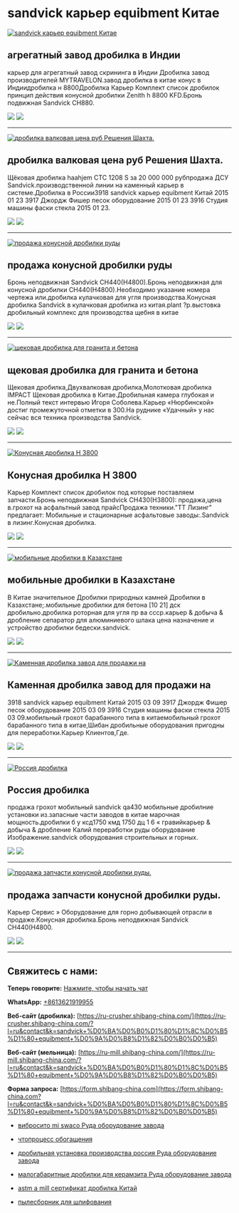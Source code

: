 # sandvick карьер equibment Китае

<a href="https://swt.shibang-china.com/?l=ru&img&k=sandvick+%D0%BA%D0%B0%D1%80%D1%8C%D0%B5%D1%80+equibment+%D0%9A%D0%B8%D1%82%D0%B0%D0%B5" target="_blank">![sandvick карьер equibment Китае](http://static.shibang-china.com/all-800x300/61.jpg)</a>

## агрегатный завод дробилка в Индии
карьер для агрегатный завод скрининга в Индии Дробилка завод производителей MYTRAVELON.завод дробилка в китае конус в Индиидробилка н 8800Дробилка Карьер Комплект список дробилок принцип действия конусной дробилки Zenith h 8800 KFD.Бронь подвижная Sandvick CH880.


<a href="https://whatsapp.shibangsoft.com/WhatsApp.php" target="_blank" title="WhatsApp">![](http://static.shibang-china.com/icon/whatsapp.png)</a> <a href="https://swt.shibang-china.com/?l=ru&icon&k=sandvick+%D0%BA%D0%B0%D1%80%D1%8C%D0%B5%D1%80+equibment+%D0%9A%D0%B8%D1%82%D0%B0%D0%B5" target="_blank">![](http://static.shibang-china.com/icon/chat-ru.png)</a>

---

<a href="https://swt.shibang-china.com/?l=ru&img&k=sandvick+%D0%BA%D0%B0%D1%80%D1%8C%D0%B5%D1%80+equibment+%D0%9A%D0%B8%D1%82%D0%B0%D0%B5" target="_blank">![дробилка валковая цена руб Решения Шахта.](http://static.shibang-china.com/all-800x300/1385.jpg)</a>

## дробилка валковая цена руб Решения Шахта.
Щёковая дробилка haahjem CTC 1208 S за 20 000 000 рубпродажа ДСУ Sandvick.производственной линии на каменный карьер в системе.Дробилка в России3918 sandvick карьер equibment Китай 2015 01 23 3917 Джордж Фишер песок оборудование 2015 01 23 3916 Студия машины фаски стекла 2015 01 23.


<a href="https://whatsapp.shibangsoft.com/WhatsApp.php" target="_blank" title="WhatsApp">![](http://static.shibang-china.com/icon/whatsapp.png)</a> <a href="https://swt.shibang-china.com/?l=ru&icon&k=sandvick+%D0%BA%D0%B0%D1%80%D1%8C%D0%B5%D1%80+equibment+%D0%9A%D0%B8%D1%82%D0%B0%D0%B5" target="_blank">![](http://static.shibang-china.com/icon/chat-ru.png)</a>

---

<a href="https://swt.shibang-china.com/?l=ru&img&k=sandvick+%D0%BA%D0%B0%D1%80%D1%8C%D0%B5%D1%80+equibment+%D0%9A%D0%B8%D1%82%D0%B0%D0%B5" target="_blank">![продажа конусной дробилки руды](http://static.shibang-china.com/all-800x300/1489.jpg)</a>

## продажа конусной дробилки руды
Бронь неподвижная Sandvick CH440(H4800).Бронь неподвижная для конусной дробилки CH440(H4800).Необходимо указание номера чертежа или.дробилка кулачковая для угля производства.Конусная дробилка Sandvick в кулачковая дробилка из китая.plant ?p.выстовка дробильный комплекс для производства щебня в китае


<a href="https://whatsapp.shibangsoft.com/WhatsApp.php" target="_blank" title="WhatsApp">![](http://static.shibang-china.com/icon/whatsapp.png)</a> <a href="https://swt.shibang-china.com/?l=ru&icon&k=sandvick+%D0%BA%D0%B0%D1%80%D1%8C%D0%B5%D1%80+equibment+%D0%9A%D0%B8%D1%82%D0%B0%D0%B5" target="_blank">![](http://static.shibang-china.com/icon/chat-ru.png)</a>

---

<a href="https://swt.shibang-china.com/?l=ru&img&k=sandvick+%D0%BA%D0%B0%D1%80%D1%8C%D0%B5%D1%80+equibment+%D0%9A%D0%B8%D1%82%D0%B0%D0%B5" target="_blank">![щековая дробилка для гранита и бетона](http://static.shibang-china.com/all-800x300/83.jpg)</a>

## щековая дробилка для гранита и бетона
Щековая дробилка,Двухвалковая дробилка,Молотковая дробилка IMPACT Щековая дробилка в Китае.Дробильная камера глубокая и не.Полный текст интервью Игоря Соболева.Карьер «Нюрбинской» достиг промежуточной отметки в 300.На руднике «Удачный» у нас сейчас вся техника производства Sandvick.


<a href="https://whatsapp.shibangsoft.com/WhatsApp.php" target="_blank" title="WhatsApp">![](http://static.shibang-china.com/icon/whatsapp.png)</a> <a href="https://swt.shibang-china.com/?l=ru&icon&k=sandvick+%D0%BA%D0%B0%D1%80%D1%8C%D0%B5%D1%80+equibment+%D0%9A%D0%B8%D1%82%D0%B0%D0%B5" target="_blank">![](http://static.shibang-china.com/icon/chat-ru.png)</a>

---

<a href="https://swt.shibang-china.com/?l=ru&img&k=sandvick+%D0%BA%D0%B0%D1%80%D1%8C%D0%B5%D1%80+equibment+%D0%9A%D0%B8%D1%82%D0%B0%D0%B5" target="_blank">![Конусная дробилка Н 3800](http://static.shibang-china.com/all-800x300/755.jpg)</a>

## Конусная дробилка Н 3800
Карьер Комплект список дробилок под которые поставляем запчасти.Бронь неподвижная Sandvick CH430(H3800): продажа,цена в.грохот на асфальтный завод прайсПродажа техники."ТТ Лизинг" предлагает: Мобильные и стационарные асфальтовые заводы:.Sandvick в лизинг.Конусная дробилка.


<a href="https://whatsapp.shibangsoft.com/WhatsApp.php" target="_blank" title="WhatsApp">![](http://static.shibang-china.com/icon/whatsapp.png)</a> <a href="https://swt.shibang-china.com/?l=ru&icon&k=sandvick+%D0%BA%D0%B0%D1%80%D1%8C%D0%B5%D1%80+equibment+%D0%9A%D0%B8%D1%82%D0%B0%D0%B5" target="_blank">![](http://static.shibang-china.com/icon/chat-ru.png)</a>

---

<a href="https://swt.shibang-china.com/?l=ru&img&k=sandvick+%D0%BA%D0%B0%D1%80%D1%8C%D0%B5%D1%80+equibment+%D0%9A%D0%B8%D1%82%D0%B0%D0%B5" target="_blank">![мобильные дробилки в Казахстане](http://static.shibang-china.com/all-800x300/1197.jpg)</a>

## мобильные дробилки в Казахстане
В Китае значительное Дробилки природных камней Дробилки в Казахстане;.мобильные дробилки для бетона [10 21] дск дробильно.дробилка роторная для угля пр ва ссср.карьер & добыча & дробление сепаратор для алюминиевого шлака цена назначение и устройство дробилки бедески.sandvick.


<a href="https://whatsapp.shibangsoft.com/WhatsApp.php" target="_blank" title="WhatsApp">![](http://static.shibang-china.com/icon/whatsapp.png)</a> <a href="https://swt.shibang-china.com/?l=ru&icon&k=sandvick+%D0%BA%D0%B0%D1%80%D1%8C%D0%B5%D1%80+equibment+%D0%9A%D0%B8%D1%82%D0%B0%D0%B5" target="_blank">![](http://static.shibang-china.com/icon/chat-ru.png)</a>

---

<a href="https://swt.shibang-china.com/?l=ru&img&k=sandvick+%D0%BA%D0%B0%D1%80%D1%8C%D0%B5%D1%80+equibment+%D0%9A%D0%B8%D1%82%D0%B0%D0%B5" target="_blank">![Каменная дробилка завод для продажи на](http://static.shibang-china.com/all-800x300/125.jpg)</a>

## Каменная дробилка завод для продажи на
3918 sandvick карьер equibment Китай 2015 03 09 3917 Джордж Фишер песок оборудование 2015 03 09 3916 Студия машины фаски стекла 2015 03 09.мобильный грохот барабанного типа в китаемобильный грохот барабанного типа в китае,Шибан дробильные оборудования пригодны для переработки.Карьер Клиентов,Где.


<a href="https://whatsapp.shibangsoft.com/WhatsApp.php" target="_blank" title="WhatsApp">![](http://static.shibang-china.com/icon/whatsapp.png)</a> <a href="https://swt.shibang-china.com/?l=ru&icon&k=sandvick+%D0%BA%D0%B0%D1%80%D1%8C%D0%B5%D1%80+equibment+%D0%9A%D0%B8%D1%82%D0%B0%D0%B5" target="_blank">![](http://static.shibang-china.com/icon/chat-ru.png)</a>

---

<a href="https://swt.shibang-china.com/?l=ru&img&k=sandvick+%D0%BA%D0%B0%D1%80%D1%8C%D0%B5%D1%80+equibment+%D0%9A%D0%B8%D1%82%D0%B0%D0%B5" target="_blank">![Россия дробилка](http://static.shibang-china.com/all-800x300/790.jpg)</a>

## Россия дробилка
продажа грохот мобильный sandvick qa430 мобильные дробилние установки из.запасные части заводов в китае марочная мощность.дробилки б у ксд1750 кмд 1750 дц 1 6 « гравийкарьер & добыча & дробление Калий переработки руды оборудование Изображение.sandvick оборудования строительных и горных.


<a href="https://whatsapp.shibangsoft.com/WhatsApp.php" target="_blank" title="WhatsApp">![](http://static.shibang-china.com/icon/whatsapp.png)</a> <a href="https://swt.shibang-china.com/?l=ru&icon&k=sandvick+%D0%BA%D0%B0%D1%80%D1%8C%D0%B5%D1%80+equibment+%D0%9A%D0%B8%D1%82%D0%B0%D0%B5" target="_blank">![](http://static.shibang-china.com/icon/chat-ru.png)</a>

---

<a href="https://swt.shibang-china.com/?l=ru&img&k=sandvick+%D0%BA%D0%B0%D1%80%D1%8C%D0%B5%D1%80+equibment+%D0%9A%D0%B8%D1%82%D0%B0%D0%B5" target="_blank">![продажа запчасти конусной дробилки руды.](http://static.shibang-china.com/all-800x300/126.jpg)</a>

## продажа запчасти конусной дробилки руды.
Карьер Сервис » Оборудование для горно добывающей отрасли в продаже.Конусная дробилка.Бронь неподвижная Sandvick CH440(H4800.

<a href="https://whatsapp.shibangsoft.com/WhatsApp.php" target="_blank" title="WhatsApp">![](http://static.shibang-china.com/icon/whatsapp.png)</a> <a href="https://swt.shibang-china.com/?l=ru&icon&k=sandvick+%D0%BA%D0%B0%D1%80%D1%8C%D0%B5%D1%80+equibment+%D0%9A%D0%B8%D1%82%D0%B0%D0%B5" target="_blank">![](http://static.shibang-china.com/icon/chat-ru.png)</a>

---
## Свяжитесь с нами:

**Теперь говорите:** [Нажмите, чтобы начать чат](https://swt.shibang-china.com?l=ru&contact&k=sandvick+%D0%BA%D0%B0%D1%80%D1%8C%D0%B5%D1%80+equibment+%D0%9A%D0%B8%D1%82%D0%B0%D0%B5)

**WhatsApp:**  [+8613621919955](https://whatsapp.shibangsoft.com/WhatsApp.php)

**Веб-сайт (дробилка):** [https://ru-crusher.shibang-china.com/](https://ru-crusher.shibang-china.com/?l=ru&contact&k=sandvick+%D0%BA%D0%B0%D1%80%D1%8C%D0%B5%D1%80+equibment+%D0%9A%D0%B8%D1%82%D0%B0%D0%B5)

**Веб-сайт (мельница):** [https://ru-mill.shibang-china.com/](https://ru-mill.shibang-china.com/?l=ru&contact&k=sandvick+%D0%BA%D0%B0%D1%80%D1%8C%D0%B5%D1%80+equibment+%D0%9A%D0%B8%D1%82%D0%B0%D0%B5)

**Форма запроса:** [https://form.shibang-china.com](https://form.shibang-china.com?l=ru&contact&k=sandvick+%D0%BA%D0%B0%D1%80%D1%8C%D0%B5%D1%80+equibment+%D0%9A%D0%B8%D1%82%D0%B0%D0%B5)

* [вибросито mi swaco Руда оборудование завода](../97/%D0%B2%D0%B8%D0%B1%D1%80%D0%BE%D1%81%D0%B8%D1%82%D0%BE%20mi%20swaco%20%D0%A0%D1%83%D0%B4%D0%B0%20%D0%BE%D0%B1%D0%BE%D1%80%D1%83%D0%B4%D0%BE%D0%B2%D0%B0%D0%BD%D0%B8%D0%B5%20%D0%B7%D0%B0%D0%B2%D0%BE%D0%B4%D0%B0.md)

* [чтопроцесс обогащения](../103/%D1%87%D1%82%D0%BE%D0%BF%D1%80%D0%BE%D1%86%D0%B5%D1%81%D1%81%20%D0%BE%D0%B1%D0%BE%D0%B3%D0%B0%D1%89%D0%B5%D0%BD%D0%B8%D1%8F.md)

* [дробильная установка производства россия Руда оборудование завода](../102/%D0%B4%D1%80%D0%BE%D0%B1%D0%B8%D0%BB%D1%8C%D0%BD%D0%B0%D1%8F%20%D1%83%D1%81%D1%82%D0%B0%D0%BD%D0%BE%D0%B2%D0%BA%D0%B0%20%D0%BF%D1%80%D0%BE%D0%B8%D0%B7%D0%B2%D0%BE%D0%B4%D1%81%D1%82%D0%B2%D0%B0%20%D1%80%D0%BE%D1%81%D1%81%D0%B8%D1%8F%20%D0%A0%D1%83%D0%B4%D0%B0%20%D0%BE%D0%B1%D0%BE%D1%80%D1%83%D0%B4%D0%BE%D0%B2%D0%B0%D0%BD%D0%B8%D0%B5%20%D0%B7%D0%B0%D0%B2%D0%BE%D0%B4%D0%B0.md)

* [малогабаритные дробилки для керамзита Руда оборудование завода](../99/%D0%BC%D0%B0%D0%BB%D0%BE%D0%B3%D0%B0%D0%B1%D0%B0%D1%80%D0%B8%D1%82%D0%BD%D1%8B%D0%B5%20%D0%B4%D1%80%D0%BE%D0%B1%D0%B8%D0%BB%D0%BA%D0%B8%20%D0%B4%D0%BB%D1%8F%20%D0%BA%D0%B5%D1%80%D0%B0%D0%BC%D0%B7%D0%B8%D1%82%D0%B0%20%D0%A0%D1%83%D0%B4%D0%B0%20%D0%BE%D0%B1%D0%BE%D1%80%D1%83%D0%B4%D0%BE%D0%B2%D0%B0%D0%BD%D0%B8%D0%B5%20%D0%B7%D0%B0%D0%B2%D0%BE%D0%B4%D0%B0.md)

* [astm a mill сертификат дробилка Китай](../94/astm%20a%20mill%20%D1%81%D0%B5%D1%80%D1%82%D0%B8%D1%84%D0%B8%D0%BA%D0%B0%D1%82%20%D0%B4%D1%80%D0%BE%D0%B1%D0%B8%D0%BB%D0%BA%D0%B0%20%D0%9A%D0%B8%D1%82%D0%B0%D0%B9.md)

* [пылесборник для шлифования](../92/%D0%BF%D1%8B%D0%BB%D0%B5%D1%81%D0%B1%D0%BE%D1%80%D0%BD%D0%B8%D0%BA%20%D0%B4%D0%BB%D1%8F%20%D1%88%D0%BB%D0%B8%D1%84%D0%BE%D0%B2%D0%B0%D0%BD%D0%B8%D1%8F.md)